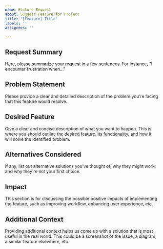 ```yaml
---
name: Feature Request
about: Suggest Feature for Project
title: "[Feature] Title"
labels: ''
assignees: ''

---
```


## Request Summary
<!--- Provide a brief, general summary of the feature request -->
Here, please summarize your request in a few sentences. For instance, "I encounter frustration when..."

## Problem Statement
<!--- Is your feature request related to a problem? If yes, please describe it -->
Please provide a clear and detailed description of the problem you're facing that this feature would resolve.

## Desired Feature
<!--- Describe the solution you'd like -->
Give a clear and concise description of what you want to happen. This is where you should outline the desired feature, its functionality, and how it will solve the identified problem.

## Alternatives Considered
<!-- Not obligatory, but suggest any alternative solutions or features you've considered -->
If any, list out alternative solutions you've thought of, why they might work, and why they're not your first choice.

## Impact
<!-- Discuss the potential impact of the feature -->
This section is for discussing the possible positive impacts of implementing the feature, such as improving workflow, enhancing user experience, etc.

## Additional Context
<!--- If applicable, provide any other context or screenshots about the feature request here -->
Providing additional context helps us come up with a solution that is most useful in the real world. This could be a screenshot of the issue, a diagram, a similar feature elsewhere, etc.
